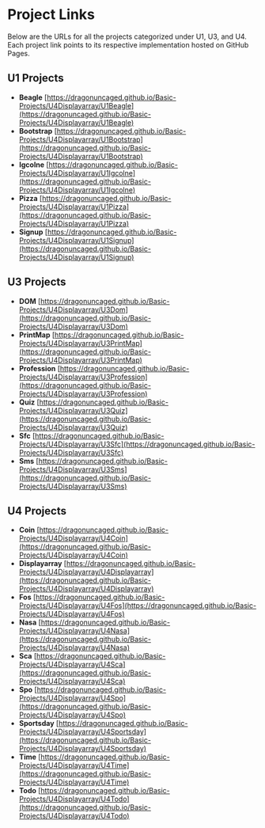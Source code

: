 # Project Links

Below are the URLs for all the projects categorized under U1, U3, and U4. Each project link points to its respective implementation hosted on GitHub Pages.

## U1 Projects

- **Beagle**
  [https://dragonuncaged.github.io/Basic-Projects/U4Displayarray/U1Beagle](https://dragonuncaged.github.io/Basic-Projects/U4Displayarray/U1Beagle)
- **Bootstrap**
  [https://dragonuncaged.github.io/Basic-Projects/U4Displayarray/U1Bootstrap](https://dragonuncaged.github.io/Basic-Projects/U4Displayarray/U1Bootstrap)
- **Igcolne**
  [https://dragonuncaged.github.io/Basic-Projects/U4Displayarray/U1Igcolne](https://dragonuncaged.github.io/Basic-Projects/U4Displayarray/U1Igcolne)
- **Pizza**
  [https://dragonuncaged.github.io/Basic-Projects/U4Displayarray/U1Pizza](https://dragonuncaged.github.io/Basic-Projects/U4Displayarray/U1Pizza)
- **Signup**
  [https://dragonuncaged.github.io/Basic-Projects/U4Displayarray/U1Signup](https://dragonuncaged.github.io/Basic-Projects/U4Displayarray/U1Signup)

## U3 Projects

- **DOM**
  [https://dragonuncaged.github.io/Basic-Projects/U4Displayarray/U3Dom](https://dragonuncaged.github.io/Basic-Projects/U4Displayarray/U3Dom)
- **PrintMap**
  [https://dragonuncaged.github.io/Basic-Projects/U4Displayarray/U3PrintMap](https://dragonuncaged.github.io/Basic-Projects/U4Displayarray/U3PrintMap)
- **Profession**
  [https://dragonuncaged.github.io/Basic-Projects/U4Displayarray/U3Profession](https://dragonuncaged.github.io/Basic-Projects/U4Displayarray/U3Profession)
- **Quiz**
  [https://dragonuncaged.github.io/Basic-Projects/U4Displayarray/U3Quiz](https://dragonuncaged.github.io/Basic-Projects/U4Displayarray/U3Quiz)
- **Sfc**
  [https://dragonuncaged.github.io/Basic-Projects/U4Displayarray/U3Sfc](https://dragonuncaged.github.io/Basic-Projects/U4Displayarray/U3Sfc)
- **Sms**
  [https://dragonuncaged.github.io/Basic-Projects/U4Displayarray/U3Sms](https://dragonuncaged.github.io/Basic-Projects/U4Displayarray/U3Sms)

## U4 Projects

- **Coin**
  [https://dragonuncaged.github.io/Basic-Projects/U4Displayarray/U4Coin](https://dragonuncaged.github.io/Basic-Projects/U4Displayarray/U4Coin)
- **Displayarray**
  [https://dragonuncaged.github.io/Basic-Projects/U4Displayarray/U4Displayarray](https://dragonuncaged.github.io/Basic-Projects/U4Displayarray/U4Displayarray)
- **Fos**
  [https://dragonuncaged.github.io/Basic-Projects/U4Displayarray/U4Fos](https://dragonuncaged.github.io/Basic-Projects/U4Displayarray/U4Fos)
- **Nasa**
  [https://dragonuncaged.github.io/Basic-Projects/U4Displayarray/U4Nasa](https://dragonuncaged.github.io/Basic-Projects/U4Displayarray/U4Nasa)
- **Sca**
  [https://dragonuncaged.github.io/Basic-Projects/U4Displayarray/U4Sca](https://dragonuncaged.github.io/Basic-Projects/U4Displayarray/U4Sca)
- **Spo**
  [https://dragonuncaged.github.io/Basic-Projects/U4Displayarray/U4Spo](https://dragonuncaged.github.io/Basic-Projects/U4Displayarray/U4Spo)
- **Sportsday**
  [https://dragonuncaged.github.io/Basic-Projects/U4Displayarray/U4Sportsday](https://dragonuncaged.github.io/Basic-Projects/U4Displayarray/U4Sportsday)
- **Time**
  [https://dragonuncaged.github.io/Basic-Projects/U4Displayarray/U4Time](https://dragonuncaged.github.io/Basic-Projects/U4Displayarray/U4Time)
- **Todo**
  [https://dragonuncaged.github.io/Basic-Projects/U4Displayarray/U4Todo](https://dragonuncaged.github.io/Basic-Projects/U4Displayarray/U4Todo)
